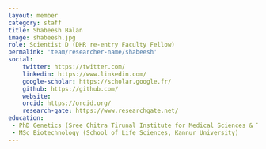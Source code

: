 ```yaml
---
layout: member
category: staff
title: Shabeesh Balan
image: shabeesh.jpg
role: Scientist D (DHR re-entry Faculty Fellow)
permalink: 'team/researcher-name/shabeesh'
social:
    twitter: https://twitter.com/
    linkedin: https://www.linkedin.com/
    google-scholar: https://scholar.google.fr/
    github: https://github.com/
    website:
    orcid: https://orcid.org/
    research-gate: https://www.researchgate.net/
education:
 - PhD Genetics (Sree Chitra Tirunal Institute for Medical Sciences & Technology, Trivandrum)
 - MSc Biotechnology (School of Life Sciences, Kannur University)
---
```


 
